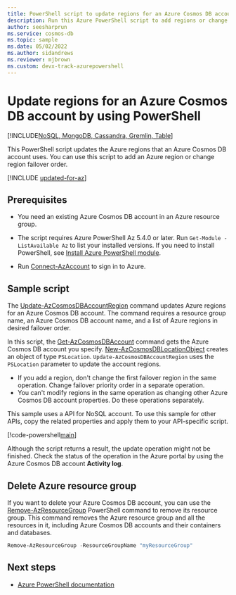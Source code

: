 ```yaml
---
title: PowerShell script to update regions for an Azure Cosmos DB account
description: Run this Azure PowerShell script to add regions or change region failover order for an Azure Cosmos DB account.
author: seesharprun
ms.service: cosmos-db
ms.topic: sample
ms.date: 05/02/2022
ms.author: sidandrews
ms.reviewer: mjbrown
ms.custom: devx-track-azurepowershell
---
```


# Update regions for an Azure Cosmos DB account by using PowerShell

[!INCLUDE[NoSQL, MongoDB, Cassandra, Gremlin, Table](../../../includes/appliesto-nosql-mongodb-cassandra-gremlin-table.md)]

This PowerShell script updates the Azure regions that an Azure Cosmos DB account uses. You can use this script to add an Azure region or change region failover order.

[!INCLUDE [updated-for-az](../../../../../includes/updated-for-az.md)]

## Prerequisites

- You need an existing Azure Cosmos DB account in an Azure resource group.

- The script requires Azure PowerShell Az 5.4.0 or later. Run `Get-Module -ListAvailable Az` to list your installed versions. If you need to install PowerShell, see [Install Azure PowerShell module](/powershell/azure/install-azure-powershell).

- Run [Connect-AzAccount](/powershell/module/az.accounts/connect-azaccount) to sign in to Azure.

## Sample script

The [Update-AzCosmosDBAccountRegion](/powershell/module/az.cosmosdb/update-azcosmosdbaccountregion) command updates Azure regions for an Azure Cosmos DB account. The command requires a resource group name, an Azure Cosmos DB account name, and a list of Azure regions in desired failover order.

In this script, the [Get-AzCosmosDBAccount](/powershell/module/az.cosmosdb/get-azcosmosdbaccount) command gets the Azure Cosmos DB account you specify. [New-AzCosmosDBLocationObject](/powershell/module/az.cosmosdb/new-azcosmosdblocationobject) creates an object of type `PSLocation`. `Update-AzCosmosDBAccountRegion` uses the `PSLocation` parameter to update the account regions.

- If you add a region, don't change the first failover region in the same operation. Change failover priority order in a separate operation.
- You can't modify regions in the same operation as changing other Azure Cosmos DB account properties. Do these operations separately.

This sample uses a API for NoSQL account. To use this sample for other APIs, copy the related properties and apply them to your API-specific script.

[!code-powershell[main](../../../../../powershell_scripts/cosmosdb/common/ps-account-update-region.ps1 "Update Azure Cosmos DB account regions")]

Although the script returns a result, the update operation might not be finished. Check the status of the operation in the Azure portal by using the Azure Cosmos DB account **Activity log**.

## Delete Azure resource group

If you want to delete your Azure Cosmos DB account, you can use the [Remove-AzResourceGroup](/powershell/module/az.resources/remove-azresourcegroup) PowerShell command to remove its resource group. This command removes the Azure resource group and all the resources in it, including Azure Cosmos DB accounts and their containers and databases.

```powershell
Remove-AzResourceGroup -ResourceGroupName "myResourceGroup"
```

## Next steps

- [Azure PowerShell documentation](/powershell)
